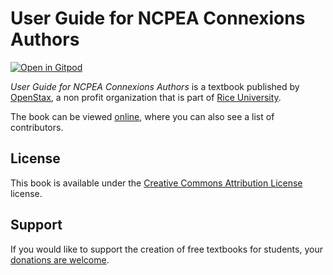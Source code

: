 # User Guide for NCPEA Connexions Authors

[![Open in Gitpod](https://gitpod.io/button/open-in-gitpod.svg)](https://gitpod.io/from-referrer/)

_User Guide for NCPEA Connexions Authors_ is a textbook published by [OpenStax](https://openstax.org/), a non profit organization that is part of [Rice University](https://www.rice.edu/).

The book can be viewed [online](https://github.com/cnx-user-books/cnxbook-user-guide-for-ncpea-connexions-authors/releases/latest), where you can also see a list of contributors.

## License
This book is available under the [Creative Commons Attribution License](./LICENSE) license.

## Support
If you would like to support the creation of free textbooks for students, your [donations are welcome](https://riceconnect.rice.edu/donation/support-openstax-banner).

